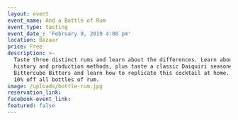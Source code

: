 ```yaml
---
layout: event
event_name: And a Bottle of Rum
event_type: tasting
event_date_: 'February 9, 2019 4:00 pm'
location: Bazaar
price: Free
description: >-
  Taste three distinct rums and learn about the differences. Learn about the
  history and production methods, plus taste a classic Daiquiri seasoned with
  Bittercube Bitters and learn how to replicate this cocktail at home. And enjoy
  10% off all bottles of rum.
image: /uploads/bottle-rum.jpg
reservation_link:
facebook-event_link:
featured: false
---
```


